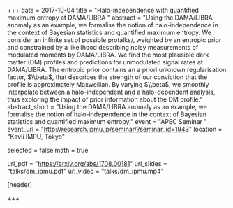 +++
date = 2017-10-04
title = "Halo-independence with quantified maximum entropy at DAMA/LIBRA "
abstract = "Using the DAMA/LIBRA anomaly as an example, we formalise the notion of halo-independence in the context of Bayesian statistics and quantified maximum entropy. We consider an infinite set of possible protalks/, weighted by an entropic prior and constrained by a likelihood describing noisy measurements of modulated moments by DAMA/LIBRA. We find the most plausible dark matter (DM) profiles and predictions for unmodulated signal rates at DAMA/LIBRA. The entropic prior contains an a priori unknown regularisation factor, $\\beta$, that describes the strength of our conviction that the profile is approximately Maxwellian. By varying $\\beta$, we smoothly interpolate between a halo-independent and a halo-dependent analysis, thus exploring the impact of prior information about the DM profile."
abstract_short = "Using the DAMA/LIBRA anomaly as an example, we formalise the notion of halo-independence in the context of Bayesian statistics and quantified maximum entropy."
event = "APEC Seminar "
event_url = "http://research.ipmu.jp/seminar/?seminar_id=1943"
location = "Kavli IMPU, Tokyo"

selected = false
math = true

url_pdf = "https://arxiv.org/abs/1708.00181"
url_slides = "talks/dm_ipmu.pdf"
url_video = "talks/dm_ipmu.mp4"

[header]

+++
